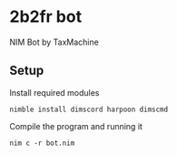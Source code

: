# 2b2fr bot
NIM Bot by TaxMachine

## Setup
Install required modules
```
nimble install dimscord harpoon dimscmd
```
Compile the program and running it
```
nim c -r bot.nim
```